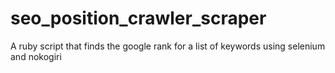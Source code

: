 # seo_position_crawler_scraper
A ruby script that finds the google rank for a list of keywords using selenium and nokogiri
